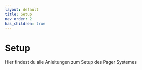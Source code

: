 ```yaml
---
layout: default
title: Setup
nav_order: 2
has_children: true
---
```

# Setup
Hier findest du alle Anleitungen zum Setup des Pager Systemes
